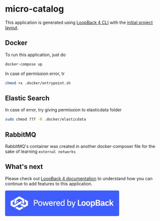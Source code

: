 # micro-catalog

This application is generated using [LoopBack 4 CLI](https://loopback.io/doc/en/lb4/Command-line-interface.html) with the
[initial project layout](https://loopback.io/doc/en/lb4/Loopback-application-layout.html).

## Docker

To run this application, just do

```sh
docker-compose up
```

In case of permission error, tr

```sh
chmod +x .docker/entrypoint.sh
```

## Elastic Search

In case of error, try giving permission to elasticdata folder

```sh
sudo chmod 777 -R .docker/elasticdata
```

## RabbitMQ

RabbitMQ's container was created in another docker-composer file
for the sake of learning `external networks`

## What's next

Please check out [LoopBack 4 documentation](https://loopback.io/doc/en/lb4/) to
understand how you can continue to add features to this application.

[![LoopBack](<https://github.com/loopbackio/loopback-next/raw/master/docs/site/imgs/branding/Powered-by-LoopBack-Badge-(blue)-@2x.png>)](http://loopback.io/)
